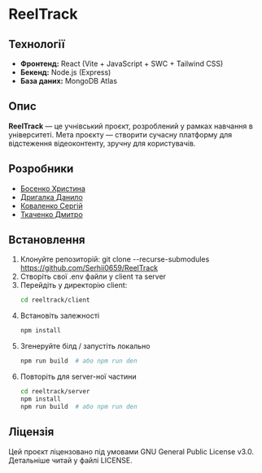 # ReelTrack

## Технології

- **Фронтенд:** React (Vite + JavaScript + SWC + Tailwind CSS)
- **Бекенд:** Node.js (Express)
- **База даних:** MongoDB Atlas

## Опис

**ReelTrack** — це учнівський проєкт, розроблений у рамках навчання в університеті.
Мета проєкту — створити сучасну платформу для відстеження відеоконтенту, зручну для користувачів.

## Розробники

- [Босенко Христина](https://github.com/kartuj4)
- [Дригалка Данило](https://github.com/Yttterbium)
- [Коваленко Сергій](https://github.com/Serhii0659)
- [Ткаченко Дмитро](https://github.com/uddorn)

## Встановлення

1. Клонуйте репозиторій:
    git clone --recurse-submodules https://github.com/Serhii0659/ReelTrack
2. Створіть свої .env файли у client та server
3. Перейдіть у директорію client:
    ```bash
    cd reeltrack/client
    ```
4. Встановіть залежності
    ```bash
    npm install
    ```
5. Згенеруйте білд / запустіть локально
    ```bash
    npm run build  # або npm run den
    ```
6. Повторіть для server-ної частини
    ```bash
    cd reeltrack/server
    npm install
    npm run build  # або npm run den
    ```

## Ліцензія
Цей проєкт ліцензовано під умовами GNU General Public License v3.0.
Детальніше читай у файлі LICENSE.
